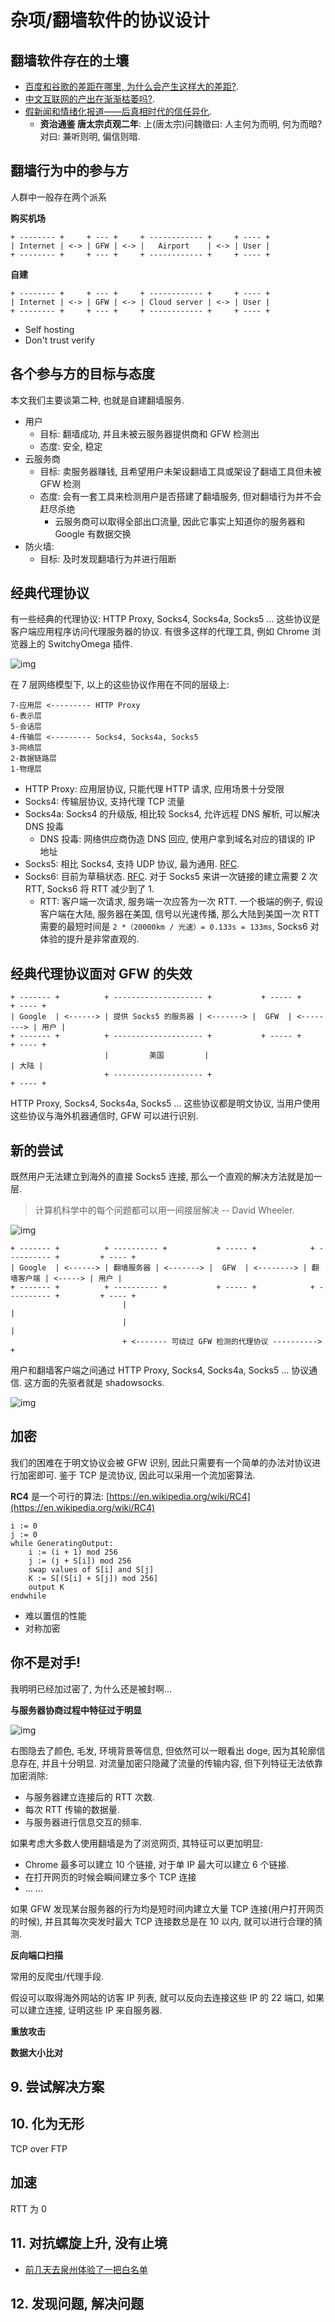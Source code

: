 # 杂项/翻墙软件的协议设计

## 翻墙软件存在的土壤

- [百度和谷歌的差距在哪里, 为什么会产生这样大的差距?](https://www.zhihu.com/question/39448356/answer/2350040602).
- [中文互联网的产出在渐渐枯萎吗?](https://www.zhihu.com/question/49684783).
- [假新闻和情绪化报道——后真相时代的信任异化](https://zhuanlan.zhihu.com/p/42989250).
    - **资治通鉴 唐太宗贞观二年**: 上(唐太宗)问魏徵曰: 人主何为而明, 何为而暗? 对曰: 兼听则明, 偏信则暗.

## 翻墙行为中的参与方

人群中一般存在两个派系

**购买机场**

```
+ -------- +     + --- +     + ------------ +     + ---- +
| Internet | <-> | GFW | <-> |   Airport    | <-> | User |
+ -------- +     + --- +     + ------------ +     + ---- +
```

**自建**

```
+ -------- +     + --- +     + ------------ +     + ---- +
| Internet | <-> | GFW | <-> | Cloud server | <-> | User |
+ -------- +     + --- +     + ------------ +     + ---- +
```

- Self hosting
- Don't trust verify

## 各个参与方的目标与态度

本文我们主要谈第二种, 也就是自建翻墙服务.

- 用户
    - 目标: 翻墙成功, 并且未被云服务器提供商和 GFW 检测出
    - 态度: 安全, 稳定
- 云服务商
    - 目标: 卖服务器赚钱, 且希望用户未架设翻墙工具或架设了翻墙工具但未被 GFW 检测
    - 态度: 会有一套工具来检测用户是否搭建了翻墙服务, 但对翻墙行为并不会赶尽杀绝
        - 云服务商可以取得全部出口流量, 因此它事实上知道你的服务器和 Google 有数据交换
- 防火墙:
    - 目标: 及时发现翻墙行为并进行阻断

## 经典代理协议

有一些经典的代理协议: HTTP Proxy, Socks4, Socks4a, Socks5 ... 这些协议是客户端应用程序访问代理服务器的协议. 有很多这样的代理工具, 例如 Chrome 浏览器上的 SwitchyOmega 插件.

![img](/img/misc/breakwall/switchy_omega.jpg)

在 7 层网络模型下, 以上的这些协议作用在不同的层级上:

```text
7-应用层 <--------- HTTP Proxy
6-表示层
5-会话层
4-传输层 <--------- Socks4, Socks4a, Socks5
3-网络层
2-数据链路层
1-物理层
```

- HTTP Proxy: 应用层协议, 只能代理 HTTP 请求, 应用场景十分受限
- Socks4: 传输层协议, 支持代理 TCP 流量
- Socks4a: Socks4 的升级版, 相比较 Socks4, 允许远程 DNS 解析, 可以解决 DNS 投毒
    - DNS 投毒: 网络供应商伪造 DNS 回应, 使用户拿到域名对应的错误的 IP 地址
- Socks5: 相比 Socks4, 支持 UDP 协议, 最为通用.  [RFC](https://datatracker.ietf.org/doc/html/rfc1928).
- Socks6: 目前为草稿状态. [RFC](https://tools.ietf.org/id/draft-olteanu-intarea-socks-6-00.html). 对于 Socks5 来讲一次链接的建立需要 2 次 RTT, Socks6 将 RTT 减少到了 1.
    - RTT: 客户端一次请求, 服务端一次应答为一次 RTT. 一个极端的例子, 假设客户端在大陆, 服务器在美国, 信号以光速传播, 那么大陆到美国一次 RTT 需要的最短时间是 `2 *（20000km / 光速）= 0.133s = 133ms`, Socks6 对体验的提升是非常直观的.

## 经典代理协议面对 GFW 的失效

```text
+ ------- +          + -------------------- +           + ----- +            + ---- +
| Google  | <------> | 提供 Socks5 的服务器 | <-------> |  GFW  | <--------> | 用户 |
+ ------- +          + -------------------- +           + ----- +            + ---- +
                     |         美国         |                                | 大陆 |
                     + -------------------- +                                + ---- +
```

HTTP Proxy, Socks4, Socks4a, Socks5 ... 这些协议都是明文协议, 当用户使用这些协议与海外机器通信时, GFW 可以进行识别.

## 新的尝试

既然用户无法建立到海外的直接 Socks5 连接, 那么一个直观的解决方法就是加一层.

> 计算机科学中的每个问题都可以用一间接层解决 -- David Wheeler.

![img](/img/misc/breakwall/david_wheeler.jpg)

```
+ ------- +          + ---------- +           + ----- +            + ---------- +         + ---- +
| Google  | <------> | 翻墙服务器 | <-------> |  GFW  | <--------> | 翻墙客户端 | <-----> | 用户 |
+ ------- +          + ---------- +           + ----- +            + ---------- +         + ---- +
                         |                                                |
                         |                                                |
                         + <------- 可绕过 GFW 检测的代理协议 ----------> +
```

用户和翻墙客户端之间通过 HTTP Proxy, Socks4, Socks4a, Socks5 ... 协议通信. 这方面的先驱者就是 shadowsocks.

![img](/img/misc/breakwall/shadowsocks.png)

## 加密

我们的困难在于明文协议会被 GFW 识别, 因此只需要有一个简单的办法对协议进行加密即可. 鉴于 TCP 是流协议, 因此可以采用一个流加密算法.

**RC4** 是一个可行的算法: [https://en.wikipedia.org/wiki/RC4](https://en.wikipedia.org/wiki/RC4)

```text
i := 0
j := 0
while GeneratingOutput:
    i := (i + 1) mod 256
    j := (j + S[i]) mod 256
    swap values of S[i] and S[j]
    K := S[(S[i] + S[j]) mod 256]
    output K
endwhile
```

- 难以置信的性能
- 对称加密

## 你不是对手!

我明明已经加过密了, 为什么还是被封啊...

**与服务器协商过程中特征过于明显**

![img](/img/misc/breakwall/doge.png)

右图隐去了颜色, 毛发, 环境背景等信息, 但依然可以一眼看出 doge, 因为其轮廓信息存在, 并且十分明显. 对流量加密只隐藏了流量的传输内容, 但下列特征无法依靠加密消除:

- 与服务器建立连接后的 RTT 次数.
- 每次 RTT 传输的数据量.
- 与服务器进行信息交互的频率.

如果考虑大多数人使用翻墙是为了浏览网页, 其特征可以更加明显:

- Chrome 最多可以建立 10 个链接, 对于单 IP 最大可以建立 6 个链接.
- 在打开网页的时候会瞬间建立多个 TCP 连接
- ... ...

如果 GFW 发现某台服务器的行为均是短时间内建立大量 TCP 连接(用户打开网页的时候), 并且其每次突发时最大 TCP 连接数总是在 10 以内, 就可以进行合理的猜测.

**反向端口扫描**

常用的反爬虫/代理手段.

假设可以取得海外网站的访客 IP 列表, 就可以反向去连接这些 IP 的 22 端口, 如果可以建立连接, 证明这些 IP 来自服务器.

**重放攻击**

**数据大小比对**

## 9. 尝试解决方案

## 10. 化为无形

TCP over FTP

## 加速

RTT 为 0

## 11. 对抗螺旋上升, 没有止境

- [前几天去泉州体验了一把白名单](https://www.v2ex.com/t/851473)

## 12. 发现问题, 解决问题
